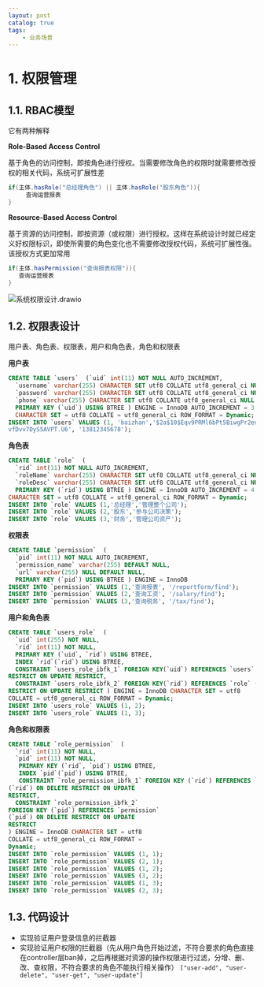 ```yaml
---
layout: post   	
catalog: true 	
tags:
    - 业务场景
---
```




# 1. 权限管理

## 1.1. RBAC模型

它有两种解释

**Role-Based Access Control**

基于角色的访问控制，即按角色进行授权。当需要修改角色的权限时就需要修改授权的相关代码，系统可扩展性差

```java
if(主体.hasRole("总经理角色") || 主体.hasRole("股东角色")){
     查询运营报表
}
```

**Resource-Based Access Control**

基于资源的访问控制，即按资源（或权限）进行授权。这样在系统设计时就已经定义好权限标识，即使所需要的角色变化也不需要修改授权代码，系统可扩展性强。该授权方式更加常用

```java
if(主体.hasPermission("查询报表权限")){
   查询运营报表
}
```

![系统权限设计.drawio](F:\笔记\博客\文章图片\系统权限设计.drawio.png)



## 1.2. 权限表设计

用户表、角色表、权限表，用户和角色表，角色和权限表

**用户表**

```sql
CREATE TABLE `users`  (`uid` int(11) NOT NULL AUTO_INCREMENT,
  `username` varchar(255) CHARACTER SET utf8 COLLATE utf8_general_ci NULL DEFAULT NULL,
  `password` varchar(255) CHARACTER SET utf8 COLLATE utf8_general_ci NULL DEFAULT NULL,
  `phone` varchar(255) CHARACTER SET utf8 COLLATE utf8_general_ci NULL DEFAULT NULL,
  PRIMARY KEY (`uid`) USING BTREE ) ENGINE = InnoDB AUTO_INCREMENT = 3
  CHARACTER SET = utf8 COLLATE = utf8_general_ci ROW_FORMAT = Dynamic;
INSERT INTO `users` VALUES (1, 'baizhan','$2a$10$Eqv9PRMl6bPt5BiwgPr2eucgyl.E.xLENt4b
vfDvv7DyS5AVPT.U6', '13812345678');
```

**角色表**

```sql
CREATE TABLE `role`  (
  `rid` int(11) NOT NULL AUTO_INCREMENT,
  `roleName` varchar(255) CHARACTER SET utf8 COLLATE utf8_general_ci NULL DEFAULT NULL,
  `roleDesc` varchar(255) CHARACTER SET utf8 COLLATE utf8_general_ci NULL DEFAULT NULL,
  PRIMARY KEY (`rid`) USING BTREE ) ENGINE = InnoDB AUTO_INCREMENT = 4
CHARACTER SET = utf8 COLLATE = utf8_general_ci ROW_FORMAT = Dynamic;
INSERT INTO `role` VALUES (1,'总经理','管理整个公司');
INSERT INTO `role` VALUES (2,'股东','参与公司决策');
INSERT INTO `role` VALUES (3,'财务','管理公司资产');
```

**权限表**

```sql
CREATE TABLE `permission`  (
  `pid` int(11) NOT NULL AUTO_INCREMENT,
  `permission_name` varchar(255) DEFAULT NULL,
  `url` varchar(255) NULL DEFAULT NULL,
  PRIMARY KEY (`pid`) USING BTREE ) ENGINE = InnoDB 
INSERT INTO `permission` VALUES (1,'查询报表', '/reportform/find');
INSERT INTO `permission` VALUES (2,'查询工资', '/salary/find');
INSERT INTO `permission` VALUES (3,'查询税务', '/tax/find');
```

**用户和角色表**

```sql
CREATE TABLE `users_role`  (
  `uid` int(255) NOT NULL,
  `rid` int(11) NOT NULL,
  PRIMARY KEY (`uid`, `rid`) USING BTREE,
  INDEX `rid`(`rid`) USING BTREE,
  CONSTRAINT `users_role_ibfk_1` FOREIGN KEY(`uid`) REFERENCES `users` (`uid`) ON DELETE
RESTRICT ON UPDATE RESTRICT,
  CONSTRAINT `users_role_ibfk_2` FOREIGN KEY(`rid`) REFERENCES `role` (`rid`) ON DELETE
RESTRICT ON UPDATE RESTRICT ) ENGINE = InnoDB CHARACTER SET = utf8
COLLATE = utf8_general_ci ROW_FORMAT = Dynamic;
INSERT INTO `users_role` VALUES (1, 2);
INSERT INTO `users_role` VALUES (1, 3);
```

**角色和权限表**

```sql
CREATE TABLE `role_permission`  (
  `rid` int(11) NOT NULL,
  `pid` int(11) NOT NULL,
   PRIMARY KEY (`rid`, `pid`) USING BTREE,
   INDEX `pid`(`pid`) USING BTREE,
   CONSTRAINT `role_permission_ibfk_1` FOREIGN KEY (`rid`) REFERENCES `role`
(`rid`) ON DELETE RESTRICT ON UPDATE
RESTRICT,
  CONSTRAINT `role_permission_ibfk_2`
FOREIGN KEY (`pid`) REFERENCES `permission`
(`pid`) ON DELETE RESTRICT ON UPDATE
RESTRICT
) ENGINE = InnoDB CHARACTER SET = utf8
COLLATE = utf8_general_ci ROW_FORMAT =
Dynamic;
INSERT INTO `role_permission` VALUES (1, 1);
INSERT INTO `role_permission` VALUES (2, 1);
INSERT INTO `role_permission` VALUES (1, 2);
INSERT INTO `role_permission` VALUES (3, 2);
INSERT INTO `role_permission` VALUES (1, 3);
INSERT INTO `role_permission` VALUES (2, 3);
```

## 1.3. 代码设计

 - 实现验证用户登录信息的拦截器
 - 实现验证用户权限的拦截器（先从用户角色开始过滤，不符合要求的角色直接在controller层ban掉，之后再根据对资源的操作权限进行过滤，分增、删、改、查权限，不符合要求的角色不能执行相关操作）
`["user-add", "user-delete", "user-get", "user-update"]`